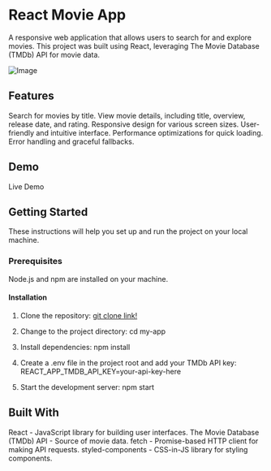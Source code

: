 # React Movie App
A responsive web application that allows users to search for and explore movies. This project was built using React, leveraging The Movie Database (TMDb) API for movie data.


![Image](https://github.com/user-attachments/assets/f381e0de-7ec1-4d27-9c3c-fab6a8bd74b5)


## Features
Search for movies by title.
View movie details, including title, overview, release date, and rating.
Responsive design for various screen sizes.
User-friendly and intuitive interface.
Performance optimizations for quick loading.
Error handling and graceful fallbacks.

## Demo
Live Demo

## Getting Started
These instructions will help you set up and run the project on your local machine.

### Prerequisites
Node.js and npm are installed on your machine.

#### Installation
1. Clone the repository:
[git clone link!](https://github.com/Ujjwalfullstack/Movies-App)

2. Change to the project directory:
cd my-app

3. Install dependencies:
npm install

4. Create a .env file in the project root and add your TMDb API key:
REACT_APP_TMDB_API_KEY=your-api-key-here

5. Start the development server:
npm start

## Built With
React - JavaScript library for building user interfaces.
The Movie Database (TMDb) API - Source of movie data.
fetch - Promise-based HTTP client for making API requests.
styled-components - CSS-in-JS library for styling components.
